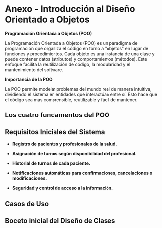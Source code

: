 # Anexo - Introducción al Diseño Orientado a Objetos #

**Programación Orientada a Objetos (POO)**

La Programación Orientada a Objetos (POO) es un paradigma de programación que organiza el código en torno a "objetos" en lugar de funciones y procedimientos. Cada objeto es una instancia de una clase y puede contener datos (atributos) y comportamientos (métodos). Este enfoque facilita la reutilización de código, la modularidad y el mantenimiento del software.

**Importancia de la POO**

La POO permite modelar problemas del mundo real de manera intuitiva, dividiendo el sistema en entidades que interactúan entre sí. Esto hace que el código sea más comprensible, reutilizable y fácil de mantener.

## Los cuatro fundamentos del POO  ##

## Requisitos Iniciales del Sistema ##

+ **Registro de pacientes y profesionales de la salud.** <br>

+ **Asignación de turnos según disponibilidad del profesional.** <br>

+ **Historial de turnos de cada paciente.** <br>

+ **Notificaciones automáticas para confirmaciones, cancelaciones o modificaciones.** <br>

+ **Seguridad y control de acceso a la información.** <br>

## Casos de Uso ## 

## Boceto inicial del Diseño de Clases ##
